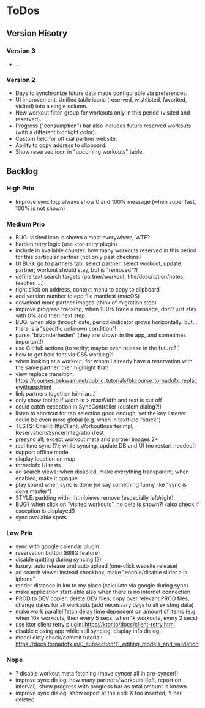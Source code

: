 # ToDos

## Version Hisotry

### Version 3

* ...

### Version 2

* Days to synchronize future data made configurable via preferences.
* UI improvement: Unified table icons (reserved, wishlisted, favorited, visited) into a single column.
* New workout filter-group for workouts only in this period (visited and reserved).
* Progress ("consumption") bar also includes future reserved workouts (with a different highlight color).
* Custom field for official partner website.
* Ability to copy address to clipboard.
* Show reserved icon in "upcoming workouts" table.

## Backlog

### High Prio

* Improve sync log: always show 0 and 100% message (when super fast, 100% is not shown)

### Medium Prio

* BUG: visited icon is shown almost everywhere; WTF?!
* harden retry logic (use ktor-retry plugin)
* include in available counter: how many workouts reserved in this period for this particular partner (not only past checkins)
* UI BUG: go to partners tab, select partner, select workout, update partner; workout should stay, but is "removed"?!
* define text search targets (partner/workout, title/description/notes, teacher, ...)
* right click on address, context menu to copy to clipboard
* add version number to app file manifest (macOS)
* download more partner images (think of migration step)
* improve progress tracking, when 100% force a message, don't just stay with 0% and then next step
* BUG: when skip through date, period-indicator grows horizontally! but... there is a "specific unknown condition"!
* parse "bijzonderheden" (they are shown in the app, and sometimes important!)
* use GitHub actions (to verify; maybe even release in the future?!)
* how to get bold font via CSS working?!
* when looking at a workout, for whom i already have a reservation with the same partner, then highlight that!
* view replace transition: https://courses.bekwam.net/public_tutorials/bkcourse_tornadofx_replacewithapp.html
* link partners together (similar...)
* only show tooltip if width is > maxWidth and text is cut off
* could catch exception in SyncController (custom dialog?!)
* listen to shortcut for tab selection good enough, yet the key listener could be even more global (e.g. when in textfield "stuck")
* TESTS: OneFitHttpClient, WorkoutInserterImpl, ReservationsSyncerIntegrationTest
* presync all; except workout meta and partner images 2+
* real time sync (?); while syncing, update DB and UI (no restart needed!)
* support offline mode
* display location on map
* tornadofx UI tests
* ad search views: when disabled, make everything transparent; when enabled, make it opaque
* play sound when sync is done (or say something funny like "sync is done master")
* STYLE: padding within htmlviews remove (especially left/right)
* BUG? when click on "visited workouts", no details shown?! (also check if exception is displayed!)
* sync available spots

### Low Prio

* sync with google calendar plugin
* reservation button (BIIIIG feature)
* disable quitting during syncing (?)
* luxury: auto release and auto upload (one-click website release)
* ad search views: instead checkbox, make "enable/disable slider a la iphone"
* render distance in km to my place (calculate via google during sync)
* make application start-able also when there is no internet connection
* PROD to DEV copier: delete DEV files, copy over relevant PROD files, change dates for all workouts (add necessary days to all existing data)
* make work parallel fetch delay time dependent on amount of items (e.g. when 10k workouts, then every 5 secs, when 1k workouts, every 2 secs)
* use ktor client retry plugin: https://ktor.io/docs/client-retry.html
* disable closing app while still syncing. display info dialog.
* model dirty check/commit tutorial: https://docs.tornadofx.io/0_subsection/11_editing_models_and_validation

### Nope

* ? disable workout meta fetching (move syncer all in pre-syncer!)
* improve sync dialog: how many partners/workouts (left, report on interval); show progress with progress bar as total amount is known
* improve sync dialog: show report at the end: X foo inserted, Y bar deleted
